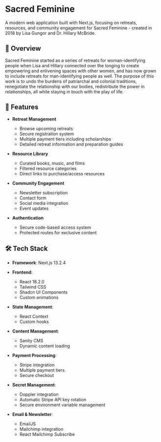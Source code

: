 # Sacred Feminine

A modern web application built with Next.js, focusing on retreats, resources, and community engagement for Sacred Feminine - created in 2018 by Lisa Gungor and Dr. Hillary McBride.

## 🌟 Overview

Sacred Feminine started as a series of retreats for woman-identifying people when Lisa and Hillary connected over the longing to create empowering and enlivening spaces with other women, and has now grown to include retreats for man-identifying people as well. The purpose of this work is to undo the burdens of patriarchal and colonial traditions, renegotiate the relationship with our bodies, redistribute the power in relationships, all while staying in touch with the play of life.

## 💫 Features

- **Retreat Management**
  - Browse upcoming retreats
  - Secure registration system
  - Multiple payment tiers including scholarships
  - Detailed retreat information and preparation guides

- **Resource Library**
  - Curated books, music, and films
  - Filtered resource categories
  - Direct links to purchase/access resources

- **Community Engagement**
  - Newsletter subscription
  - Contact form
  - Social media integration
  - Event updates

- **Authentication**
  - Secure code-based access system
  - Protected routes for exclusive content

## 🛠️ Tech Stack

- **Framework**: Next.js 13.2.4
- **Frontend**:
  - React 18.2.0
  - Tailwind CSS
  - Shadcn UI Components
  - Custom animations
- **State Management**:
  - React Context
  - Custom hooks

- **Content Management**:
  - Sanity CMS
  - Dynamic content loading

- **Payment Processing**:
  - Stripe integration
  - Multiple payment tiers
  - Secure checkout

- **Secret Management**:
  - Doppler integration
  - Automatic Stripe API key rotation
  - Secure environment variable management

- **Email & Newsletter**:
  - EmailJS
  - Mailchimp integration
  - React Mailchimp Subscribe

